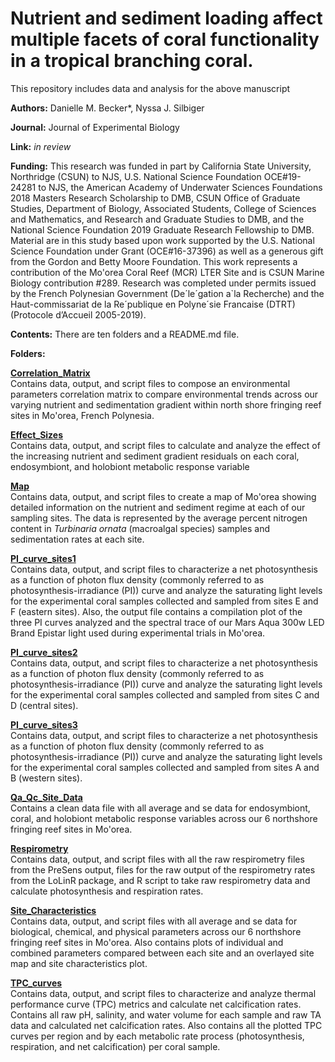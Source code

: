 # Nutrient and sediment loading affect multiple facets of coral functionality in a tropical branching coral.

This repository includes data and analysis for the above manuscript

**Authors:** Danielle M. Becker*, Nyssa J. Silbiger

**Journal:** Journal of Experimental Biology

**Link:** *in review*

**Funding:** This research was funded in part by California State University, Northridge (CSUN) to NJS, U.S. National Science Foundation OCE#19-24281 to NJS, the American Academy of Underwater Sciences Foundations 2018 Masters Research Scholarship to DMB, CSUN Office of Graduate Studies, Department of Biology, Associated Students, College of Sciences and Mathematics, and Research and Graduate Studies to DMB, and the National Science Foundation 2019 Graduate Research Fellowship to DMB. Material are in this study based upon work supported by the U.S. National Science Foundation under Grant (OCE#16-37396) as well as a generous gift from the Gordon and Betty Moore Foundation. This work represents a contribution of the Mo'orea Coral Reef (MCR) LTER Site and is CSUN Marine Biology contribution #289. Research was completed under permits issued by the French Polynesian Government (De´le´gation a`la Recherche) and the Haut-commissariat de la Re´publique en Polyne´sie Francaise (DTRT) (Protocole d’Accueil 2005-2019).

**Contents:** There are ten folders and a README.md file.

**Folders:**

**[Correlation_Matrix](Nutrient_sediment_loading_affect_coral_functionality/Correlation_Matrix/)**    
Contains data, output, and script files to compose an environmental parameters correlation matrix to compare environmental trends across our varying nutrient and sedimentation gradient within north shore fringing reef sites in Mo'orea, French Polynesia.

**[Effect_Sizes](Nutrient_sediment_loading_affect_coral_functionality/tree/master/Effect_Sizes/)**          
Contains data, output, and script files to calculate and analyze the effect of the increasing nutrient and sediment gradient residuals on each coral, endosymbiont, and holobiont metabolic response variable

**[Map](Nutrient_sediment_loading_affect_coral_functionality/Map/)**  
Contains data, output, and script files to create a map of Mo'orea showing detailed information on the nutrient and sediment regime at each of our sampling sites. The data is represented by the average percent nitrogen content in *Turbinaria ornata* (macroalgal species) samples and sedimentation rates at each site. 

**[PI_curve_sites1](Nutrient_sediment_loading_affect_coral_functionality/PI_curves_sites1/)**  
Contains data, output, and script files to characterize a net photosynthesis as a function of photon flux density (commonly referred to as photosynthesis-irradiance (PI)) curve and analyze the saturating light levels for the experimental coral samples collected and sampled from sites E and F (eastern sites). Also, the output file contains a compilation plot of the three PI curves analyzed and the spectral trace of our Mars Aqua 300w LED Brand Epistar light used during experimental trials in Mo'orea.

**[PI_curve_sites2](Nutrient_sediment_loading_affect_coral_functionality/PI_curves_sites2/)**  
Contains data, output, and script files to characterize a net photosynthesis as a function of photon flux density (commonly referred to as photosynthesis-irradiance (PI)) curve and analyze the saturating light levels for the experimental coral samples collected and sampled from sites C and D (central sites). 

**[PI_curve_sites3](Nutrient_sediment_loading_affect_coral_functionality/PI_curves_sites3/)**  
Contains data, output, and script files to characterize a net photosynthesis as a function of photon flux density (commonly referred to as photosynthesis-irradiance (PI)) curve and analyze the saturating light levels for the experimental coral samples collected and sampled from sites A and B (western sites).

**[Qa_Qc_Site_Data](Nutrient_sediment_loading_affect_coral_functionality/Qa_Qc_Site_Data/)**  
Contains a clean data file with all average and se data for endosymbiont, coral, and holobiont metabolic response variables across our 6 northshore fringing reef sites in Mo'orea.

**[Respirometry](Nutrient_sediment_loading_affect_coral_functionality/Respirometry/)**  
Contains data, output, and script files with all the raw respirometry files from the PreSens output, files for the raw output of the respirometry rates from the LoLinR package, and R script to take raw respirometry data and calculate photosynthesis and respiration rates.

**[Site_Characteristics](Nutrient_sediment_loading_affect_coral_functionality/Site_Characteristics/)**  
Contains data, output, and script files with all average and se data for biological, chemical, and physical parameters across our 6 northshore fringing reef sites in Mo'orea. Also contains plots of individual and combined parameters compared between each site and an overlayed site map and site characteristics plot.

**[TPC_curves](Nutrient_sediment_loading_affect_coral_functionality/TPC_curves/)**  
Contains data, output, and script files to characterize and analyze thermal performance curve (TPC) metrics and calculate net calcification rates. Contains all raw pH, salinity, and water volume for each sample and raw TA data and calculated net calcification rates. Also contains all the plotted TPC curves per region and by each metabolic rate process (photosynthesis, respiration, and net calcification) per coral sample.








